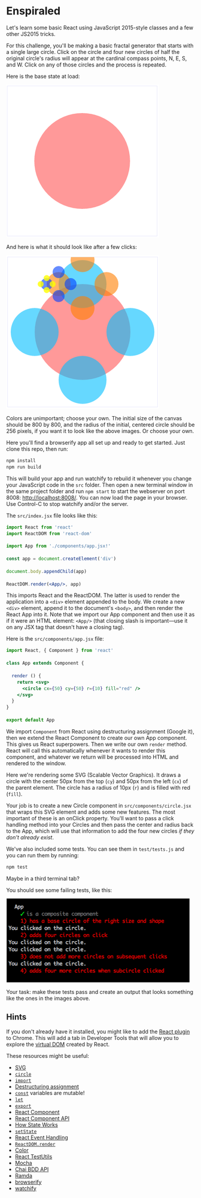 # Enspiraled

Let's learn some basic React using JavaScript 2015-style classes and a few other JS2015 tricks.

For this challenge, you'll be making a basic fractal generator that starts with a single large circle. Click on the circle and four new circles of half the original circle's radius will appear at the cardinal compass points, N, E, S, and W. Click on any of those circles and the process is repeated.

Here is the base state at load:

![Base case](./public/images/base-circle.png)

And here is what it should look like after a few clicks:

![Enspiraled](./public/images/enspiral.png)

Colors are unimportant; choose your own. The initial size of the canvas should be 800 by 800, and the radius of the initial, centered circle should be 256 pixels, if you want it to look like the above images. Or choose your own.

Here you'll find a browserify app all set up and ready to get started. Just clone this repo, then run:

```sh
npm install
npm run build
```

This will build your app and run watchify to rebuild it whenever you change your JavaScript code in the `src` folder. Then open a new terminal window in the same project folder and run `npm start` to start the webserver on port 8008: [http://localhost:8008/](http://localhost:8008/). You can now load the page in your browser. Use Control-C to stop watchify and/or the server.

The `src/index.jsx` file looks like this:

```jsx
import React from 'react'
import ReactDOM from 'react-dom'

import App from './components/app.jsx!'

const app = document.createElement('div')

document.body.appendChild(app)

ReactDOM.render(<App/>, app)
```

This imports React and the ReactDOM. The latter is used to render the application into a `<div>` element appended to the body. We create a new `<div>` element, append it to the document's `<body>`, and then render the React App into it. Note that we import our App component and then use it as if it were an HTML element: `<App/>` (that closing slash is important&mdash;use it on any JSX tag that doesn't have a closing tag).

Here is the `src/components/app.jsx` file:

```jsx
import React, { Component } from 'react'

class App extends Component {

  render () {
    return <svg>
      <circle cx={50} cy={50} r={10} fill="red" />
    </svg>
  }
}

export default App
```

We import `Component` from React using destructuring assignment (Google it), then we extend the React Component to create our own App component. This gives us React superpowers. Then we write our own `render` method. React will call this automatically whenever it wants to render this component, and whatever we return will be processed into HTML and rendered to the window.

Here we're rendering some SVG (Scalable Vector Graphics). It draws a circle with the center 50px from the top (`cy`) and 50px from the left (`cx`) of the parent element. The circle has a radius of 10px (`r`) and is filled with red (`fill`).

Your job is to create a new Circle component in `src/components/circle.jsx` that wraps this SVG element and adds some new features. The most important of these is an onClick property. You'll want to pass a click handling method into your Circles and then pass the center and radius back to the App, which will use that information to add the four new circles *if they don't already exist*.

We've also included some tests. You can see them in `test/tests.js` and you can run them by running:

```sh
npm test
```

Maybe in a third terminal tab?

You should see some failing tests, like this:

![Failing tests](./public/images/failing-tests.png)

Your task: make these tests pass and create an output that looks something like the ones in the images above.

## Hints

If you don't already have it installed, you might like to add the [React plugin](https://chrome.google.com/webstore/detail/react-developer-tools/fmkadmapgofadopljbjfkapdkoienihi?hl=en) to Chrome. This will add a tab in Developer Tools that will allow you to explore the [virtual DOM](http://tonyfreed.com/blog/what_is_virtual_dom) created by React.

These resources might be useful:

- [SVG](https://developer.mozilla.org/en/docs/Web/SVG)
- [`circle`](https://developer.mozilla.org/en-US/docs/Web/SVG/Element/circle)
- [`import`](https://developer.mozilla.org/en-US/docs/Web/JavaScript/Reference/Statements/import)
- [Destructuring assignment](https://developer.mozilla.org/en/docs/Web/JavaScript/Reference/Operators/Destructuring_assignment)
- [`const`](https://developer.mozilla.org/en-US/docs/Web/JavaScript/Reference/Statements/const) variables are mutable!
- [`let`](https://developer.mozilla.org/en/docs/Web/JavaScript/Reference/Statements/let)
- [`export`](https://developer.mozilla.org/en-US/docs/Web/JavaScript/Reference/Statements/export)
- [React Component](https://facebook.github.io/react/docs/reusable-components.html#es6-classes)
- [React Component API](https://facebook.github.io/react/docs/component-api.html)
- [How State Works](https://facebook.github.io/react/docs/interactivity-and-dynamic-uis.html#how-state-works)
- [`setState`](https://facebook.github.io/react/docs/component-api.html#setstate)
- [React Event Handling](https://facebook.github.io/react/docs/interactivity-and-dynamic-uis.html#a-simple-example)
- [`ReactDOM.render`](https://facebook.github.io/react/docs/top-level-api.html#reactdom.render)
- [Color](https://developer.mozilla.org/en/docs/Web/CSS/color_value)
- [React TestUtils](https://facebook.github.io/react/docs/test-utils.html)
- [Mocha](https://mochajs.org/)
- [Chai BDD API](http://chaijs.com/api/bdd/)
- [Ramda](http://ramdajs.com/docs/)
- [browserify](http://browserify.org/)
- [watchify](http://spapas.github.io/2015/05/27/using-browserify-watchify/)

